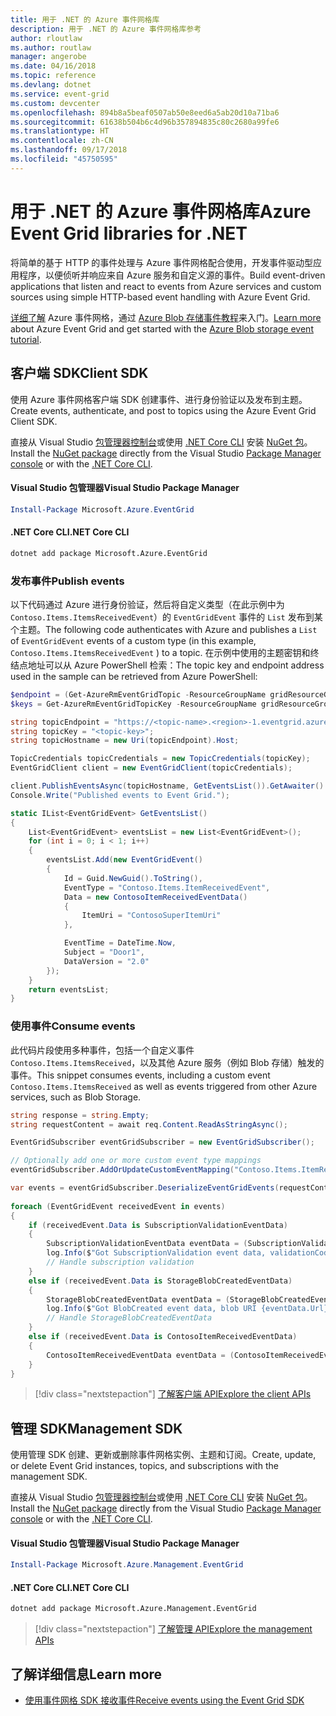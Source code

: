 ```yaml
---
title: 用于 .NET 的 Azure 事件网格库
description: 用于 .NET 的 Azure 事件网格库参考
author: rloutlaw
ms.author: routlaw
manager: angerobe
ms.date: 04/16/2018
ms.topic: reference
ms.devlang: dotnet
ms.service: event-grid
ms.custom: devcenter
ms.openlocfilehash: 894b8a5beaf0507ab50e8eed6a5ab20d10a71ba6
ms.sourcegitcommit: 61638b504b6c4d96b357894835c80c2680a99fe6
ms.translationtype: HT
ms.contentlocale: zh-CN
ms.lasthandoff: 09/17/2018
ms.locfileid: "45750595"
---
```

# <a name="azure-event-grid-libraries-for-net"></a><span data-ttu-id="fbe47-103">用于 .NET 的 Azure 事件网格库</span><span class="sxs-lookup"><span data-stu-id="fbe47-103">Azure Event Grid libraries for .NET</span></span>

<span data-ttu-id="fbe47-104">将简单的基于 HTTP 的事件处理与 Azure 事件网格配合使用，开发事件驱动型应用程序，以便侦听并响应来自 Azure 服务和自定义源的事件。</span><span class="sxs-lookup"><span data-stu-id="fbe47-104">Build event-driven applications that listen and react to events from Azure services and custom sources using simple HTTP-based event handling with Azure Event Grid.</span></span>

<span data-ttu-id="fbe47-105">[详细了解](/azure/event-grid/overview) Azure 事件网格，通过 [Azure Blob 存储事件教程](/azure/storage/blobs/storage-blob-event-quickstart-powershell)来入门。</span><span class="sxs-lookup"><span data-stu-id="fbe47-105">[Learn more](/azure/event-grid/overview) about Azure Event Grid and get started with the [Azure Blob storage event tutorial](/azure/storage/blobs/storage-blob-event-quickstart-powershell).</span></span> 

## <a name="client-sdk"></a><span data-ttu-id="fbe47-106">客户端 SDK</span><span class="sxs-lookup"><span data-stu-id="fbe47-106">Client SDK</span></span>

<span data-ttu-id="fbe47-107">使用 Azure 事件网格客户端 SDK 创建事件、进行身份验证以及发布到主题。</span><span class="sxs-lookup"><span data-stu-id="fbe47-107">Create events, authenticate, and post to topics using the Azure Event Grid Client SDK.</span></span>

<span data-ttu-id="fbe47-108">直接从 Visual Studio [包管理器控制台][PackageManager]或使用 [.NET Core CLI][DotNetCLI] 安装 [NuGet 包](https://www.nuget.org/packages/Microsoft.Azure.Management.Network.Fluent)。</span><span class="sxs-lookup"><span data-stu-id="fbe47-108">Install the [NuGet package](https://www.nuget.org/packages/Microsoft.Azure.Management.Network.Fluent) directly from the Visual Studio [Package Manager console][PackageManager] or with the [.NET Core CLI][DotNetCLI].</span></span>

#### <a name="visual-studio-package-manager"></a><span data-ttu-id="fbe47-109">Visual Studio 包管理器</span><span class="sxs-lookup"><span data-stu-id="fbe47-109">Visual Studio Package Manager</span></span>

```powershell
Install-Package Microsoft.Azure.EventGrid
```

#### <a name="net-core-cli"></a><span data-ttu-id="fbe47-110">.NET Core CLI</span><span class="sxs-lookup"><span data-stu-id="fbe47-110">.NET Core CLI</span></span>

```bash
dotnet add package Microsoft.Azure.EventGrid 
```

### <a name="publish-events"></a><span data-ttu-id="fbe47-111">发布事件</span><span class="sxs-lookup"><span data-stu-id="fbe47-111">Publish events</span></span>

<span data-ttu-id="fbe47-112">以下代码通过 Azure 进行身份验证，然后将自定义类型（在此示例中为 `Contoso.Items.ItemsReceivedEvent`）的 `EventGridEvent` 事件的 `List` 发布到某个主题。</span><span class="sxs-lookup"><span data-stu-id="fbe47-112">The following code authenticates with Azure and publishes a `List` of  `EventGridEvent` events of a custom type (in this example, `Contoso.Items.ItemsReceivedEvent` ) to a topic.</span></span> <span data-ttu-id="fbe47-113">在示例中使用的主题密钥和终结点地址可以从 Azure PowerShell 检索：</span><span class="sxs-lookup"><span data-stu-id="fbe47-113">The topic key and endpoint address used in the sample can be retrieved from Azure PowerShell:</span></span>

```powershell
$endpoint = (Get-AzureRmEventGridTopic -ResourceGroupName gridResourceGroup -Name <topic-name>).Endpoint
$keys = Get-AzureRmEventGridTopicKey -ResourceGroupName gridResourceGroup -Name <topic-name>
```

```csharp
string topicEndpoint = "https://<topic-name>.<region>-1.eventgrid.azure.net/api/events";
string topicKey = "<topic-key>";
string topicHostname = new Uri(topicEndpoint).Host;

TopicCredentials topicCredentials = new TopicCredentials(topicKey);
EventGridClient client = new EventGridClient(topicCredentials);

client.PublishEventsAsync(topicHostname, GetEventsList()).GetAwaiter().GetResult();
Console.Write("Published events to Event Grid.");

static IList<EventGridEvent> GetEventsList()
{
    List<EventGridEvent> eventsList = new List<EventGridEvent>();
    for (int i = 0; i < 1; i++)
    {
        eventsList.Add(new EventGridEvent()
        {
            Id = Guid.NewGuid().ToString(),
            EventType = "Contoso.Items.ItemReceivedEvent",
            Data = new ContosoItemReceivedEventData()
            {
                ItemUri = "ContosoSuperItemUri"
            },

            EventTime = DateTime.Now,
            Subject = "Door1",
            DataVersion = "2.0"
        });
    }
    return eventsList;
}
```

### <a name="consume-events"></a><span data-ttu-id="fbe47-114">使用事件</span><span class="sxs-lookup"><span data-stu-id="fbe47-114">Consume events</span></span>

<span data-ttu-id="fbe47-115">此代码片段使用多种事件，包括一个自定义事件 `Contoso.Items.ItemsReceived`，以及其他 Azure 服务（例如 Blob 存储）触发的事件。</span><span class="sxs-lookup"><span data-stu-id="fbe47-115">This snippet consumes events, including a custom event `Contoso.Items.ItemsReceived` as well as events triggered from other Azure services, such as Blob Storage.</span></span>

```csharp
string response = string.Empty;
string requestContent = await req.Content.ReadAsStringAsync();

EventGridSubscriber eventGridSubscriber = new EventGridSubscriber();

// Optionally add one or more custom event type mappings
eventGridSubscriber.AddOrUpdateCustomEventMapping("Contoso.Items.ItemReceived", typeof(ContosoItemReceivedEventData));

var events = eventGridSubscriber.DeserializeEventGridEvents(requestContent);            
 
foreach (EventGridEvent receivedEvent in events)
{
    if (receivedEvent.Data is SubscriptionValidationEventData)
    {
        SubscriptionValidationEventData eventData = (SubscriptionValidationEventData)receivedEvent.Data;
        log.Info($"Got SubscriptionValidation event data, validationCode: {eventData.ValidationCode},  validationUrl: {eventData.ValidationUrl}, topic: {eventGridEvent.Topic}");
        // Handle subscription validation
    }
    else if (receivedEvent.Data is StorageBlobCreatedEventData)
    {
        StorageBlobCreatedEventData eventData = (StorageBlobCreatedEventData)receivedEvent.Data;
        log.Info($"Got BlobCreated event data, blob URI {eventData.Url}");
        // Handle StorageBlobCreatedEventData
    }
    else if (receivedEvent.Data is ContosoItemReceivedEventData)
    {
        ContosoItemReceivedEventData eventData = (ContosoItemReceivedEventData)receivedEvent.Data;
    }
}
```

> [!div class="nextstepaction"]
> [<span data-ttu-id="fbe47-116">了解客户端 API</span><span class="sxs-lookup"><span data-stu-id="fbe47-116">Explore the client APIs</span></span>](/dotnet/api/overview/azure/eventgrid/client)

## <a name="management-sdk"></a><span data-ttu-id="fbe47-117">管理 SDK</span><span class="sxs-lookup"><span data-stu-id="fbe47-117">Management SDK</span></span>

<span data-ttu-id="fbe47-118">使用管理 SDK 创建、更新或删除事件网格实例、主题和订阅。</span><span class="sxs-lookup"><span data-stu-id="fbe47-118">Create, update, or delete Event Grid instances, topics, and subscriptions with the management SDK.</span></span>

<span data-ttu-id="fbe47-119">直接从 Visual Studio [包管理器控制台][PackageManager]或使用 [.NET Core CLI][DotNetCLI] 安装 [NuGet 包](https://www.nuget.org/packages/Microsoft.Azure.Management.Network.Fluent)。</span><span class="sxs-lookup"><span data-stu-id="fbe47-119">Install the [NuGet package](https://www.nuget.org/packages/Microsoft.Azure.Management.Network.Fluent) directly from the Visual Studio [Package Manager console][PackageManager] or with the [.NET Core CLI][DotNetCLI].</span></span>


#### <a name="visual-studio-package-manager"></a><span data-ttu-id="fbe47-120">Visual Studio 包管理器</span><span class="sxs-lookup"><span data-stu-id="fbe47-120">Visual Studio Package Manager</span></span>

```powershell
Install-Package Microsoft.Azure.Management.EventGrid
```

#### <a name="net-core-cli"></a><span data-ttu-id="fbe47-121">.NET Core CLI</span><span class="sxs-lookup"><span data-stu-id="fbe47-121">.NET Core CLI</span></span>

```bash
dotnet add package Microsoft.Azure.Management.EventGrid
```

> [!div class="nextstepaction"]
> [<span data-ttu-id="fbe47-122">了解管理 API</span><span class="sxs-lookup"><span data-stu-id="fbe47-122">Explore the management APIs</span></span>](/dotnet/api/overview/azure/eventgrid/management)

## <a name="learn-more"></a><span data-ttu-id="fbe47-123">了解详细信息</span><span class="sxs-lookup"><span data-stu-id="fbe47-123">Learn more</span></span>

- [<span data-ttu-id="fbe47-124">使用事件网格 SDK 接收事件</span><span class="sxs-lookup"><span data-stu-id="fbe47-124">Receive events using the Event Grid SDK</span></span>](/azure/event-grid/receive-events)

[PackageManager]: https://docs.microsoft.com/nuget/tools/package-manager-console
[DotNetCLI]: https://docs.microsoft.com/dotnet/core/tools/dotnet-add-package
